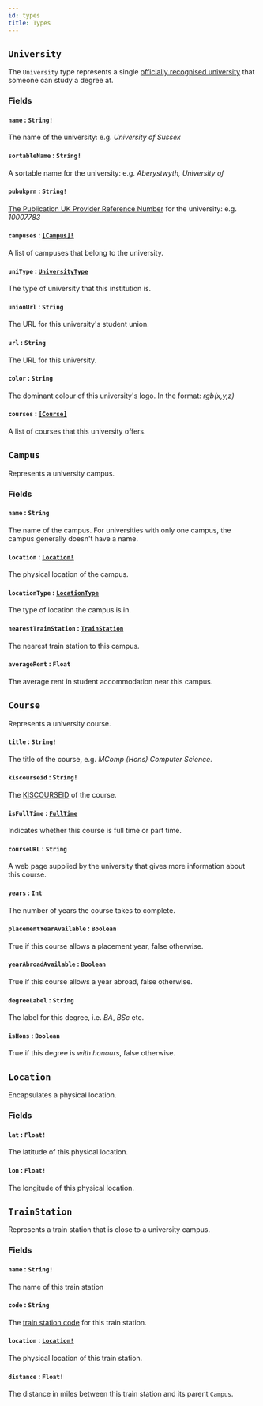 ```yaml
---
id: types
title: Types
---
```


## `University`
The `University` type represents a single [officially recognised university](https://www.gov.uk/check-a-university-is-officially-recognised/recognised-bodies) that someone can study a degree at.

### Fields

#### `name` : `String!`

The name of the university: e.g. *University of Sussex*

#### `sortableName` : `String!`

A sortable name for the university: e.g. *Aberystwyth, University of*

#### `pubukprn` : `String!`

[The Publication UK Provider Reference Number](https://www.hesa.ac.uk/collection/c16061/unistats_dataset_file_structure) for the university: e.g. *10007783*

#### `campuses` : [`[Campus]!`](#campus)

A list of campuses that belong to the university.

#### `uniType` : [`UniversityType`](enums.html#universitytype)

The type of university that this institution is.

#### `unionUrl` : `String`

The URL for this university's student union.

#### `url` : `String`

The URL for this university.

#### `color` : `String`

The dominant colour of this university's logo. In the format: *rgb(x,y,z)*

#### `courses` : [`[Course]`](#course)

A list of courses that this university offers.

## `Campus`
Represents a university campus.
### Fields
#### `name` : `String`
The name of the campus. For universities with only one campus, the campus generally doesn't have a name.

#### `location` : [`Location!`](#location)
The physical location of the campus.

#### `locationType` : [`LocationType`](enums.html#locationtype)
The type of location the campus is in.

#### `nearestTrainStation` : [`TrainStation`](#trainstation)
The nearest train station to this campus.

#### `averageRent` : `Float`
The average rent in student accommodation near this campus.

## `Course`
Represents a university course.

#### `title` : `String!`
The title of the course, e.g. *MComp (Hons) Computer Science*.

#### `kiscourseid` : `String!`
The [KISCOURSEID](https://www.hesa.ac.uk/collection/c16061/a/kiscourseid) of the course.

#### `isFullTime` : [`FullTime`](enums.html#fulltime)
Indicates whether this course is full time or part time.

#### `courseURL` : `String`
A web page supplied by the university that gives more information about this course.

#### `years` : `Int`
The number of years the course takes to complete.

#### `placementYearAvailable` : `Boolean`
True if this course allows a placement year, false otherwise.

#### `yearAbroadAvailable` : `Boolean`
True if this course allows a year abroad, false otherwise.

#### `degreeLabel` : `String`
The label for this degree, i.e. *BA*, *BSc* etc.

#### `isHons` : `Boolean`
True if this degree is *with honours*, false otherwise.

## `Location`
Encapsulates a physical location.

### Fields
#### `lat` : `Float!`
The latitude of this physical location.
#### `lon` : `Float!`
The longitude of this physical location.

## `TrainStation`
Represents a train station that is close to a university campus.

### Fields
#### `name` : `String!`
The name of this train station

#### `code` : `String`
The [train station code](http://www.nationalrail.co.uk/stations_destinations/48541.aspx) for this train station.

#### `location` : [`Location!`](#location)
The physical location of this train station.

#### `distance` : `Float!`
The distance in miles between this train station and its parent `Campus`.
